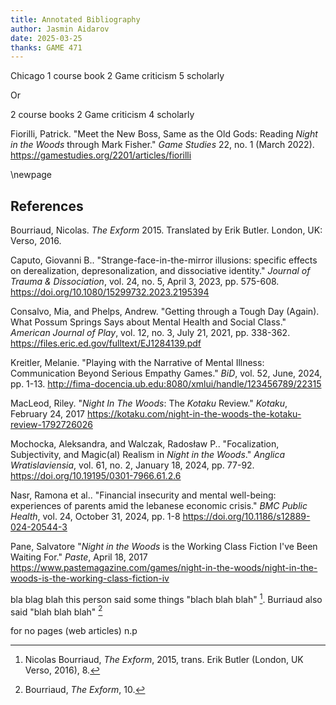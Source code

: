 ```yaml
---
title: Annotated Bibliography
author: Jasmin Aidarov
date: 2025-03-25
thanks: GAME 471
---
```


Chicago
1 course book
2 Game criticism
5 scholarly

Or

2 course books
2 Game criticism
4 scholarly


Fiorilli, Patrick. "Meet the New Boss, Same as the Old Gods: Reading *Night in the Woods* through Mark Fisher." *Game Studies* 22, no. 1 (March 2022). <https://gamestudies.org/2201/articles/fiorilli>

\newpage

## References

Bourriaud, Nicolas. *The Exform* 2015. Translated by Erik Butler. London, UK: Verso, 2016.

Caputo, Giovanni B.. "Strange-face-in-the-mirror illusions: specific effects on derealization, depresonalization, and dissociative identity." *Journal of Trauma & Dissociation*, vol. 24, no. 5, April 3, 2023, pp. 575-608. <https://doi.org/10.1080/15299732.2023.2195394>

Consalvo, Mia, and Phelps, Andrew. "Getting through a Tough Day (Again). What Possum Springs Says about Mental Health and Social Class." *American Journal of Play*, vol. 12, no. 3, July 21, 2021, pp. 338-362. <https://files.eric.ed.gov/fulltext/EJ1284139.pdf>

Kreitler, Melanie. "Playing with the Narrative of Mental Illness: Communication Beyond Serious Empathy Games." *BiD*, vol. 52, June, 2024, pp. 1-13. <http://fima-docencia.ub.edu:8080/xmlui/handle/123456789/22315>

MacLeod, Riley. "*Night In The Woods*: The *Kotaku* Review." *Kotaku*, February 24, 2017 <https://kotaku.com/night-in-the-woods-the-kotaku-review-1792726026>

Mochocka, Aleksandra, and Walczak, Radosław P.. "Focalization, Subjectivity, and Magic(al) Realism in *Night in the Woods*." *Anglica Wratislaviensia*, vol. 61, no. 2, January 18, 2024, pp. 77-92. <https://doi.org/10.19195/0301-7966.61.2.6>

Nasr, Ramona et al.. "Financial insecurity and mental well-being: experiences of parents amid the lebanese economic crisis." *BMC Public Health*, vol. 24, October 31, 2024, pp. 1-8 <https://doi.org/10.1186/s12889-024-20544-3>

Pane, Salvatore "*Night in the Woods* is the Working Class Fiction I've Been Waiting For." *Paste*, April 18, 2017 <https://www.pastemagazine.com/games/night-in-the-woods/night-in-the-woods-is-the-working-class-fiction-iv>



bla blag blah this person said some things "blach blah blah" [^1]. Burriaud also said "blah blah blah" [^2]

[^1]: Nicolas Bourriaud,  *The Exform*, 2015, trans. Erik Butler (London, UK Verso, 2016), 8.
[^2]: Bourriaud, *The Exform*, 10.

for no pages (web articles) n.p
